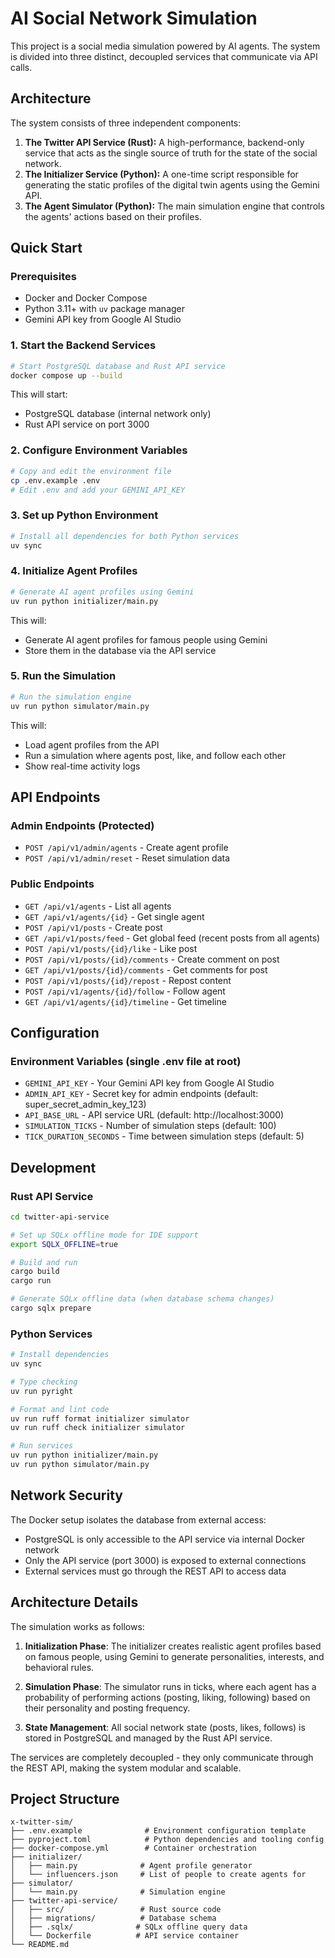 # AI Social Network Simulation

This project is a social media simulation powered by AI agents. The system is divided into three distinct, decoupled services that communicate via API calls.

## Architecture

The system consists of three independent components:

1. **The Twitter API Service (Rust):** A high-performance, backend-only service that acts as the single source of truth for the state of the social network.
2. **The Initializer Service (Python):** A one-time script responsible for generating the static profiles of the digital twin agents using the Gemini API.
3. **The Agent Simulator (Python):** The main simulation engine that controls the agents' actions based on their profiles.

## Quick Start

### Prerequisites

- Docker and Docker Compose
- Python 3.11+ with `uv` package manager
- Gemini API key from Google AI Studio

### 1. Start the Backend Services

```bash
# Start PostgreSQL database and Rust API service
docker compose up --build
```

This will start:
- PostgreSQL database (internal network only)
- Rust API service on port 3000

### 2. Configure Environment Variables

```bash
# Copy and edit the environment file
cp .env.example .env
# Edit .env and add your GEMINI_API_KEY
```

### 3. Set up Python Environment

```bash
# Install all dependencies for both Python services
uv sync
```

### 4. Initialize Agent Profiles

```bash
# Generate AI agent profiles using Gemini
uv run python initializer/main.py
```

This will:
- Generate AI agent profiles for famous people using Gemini
- Store them in the database via the API service

### 5. Run the Simulation

```bash
# Run the simulation engine
uv run python simulator/main.py
```

This will:
- Load agent profiles from the API
- Run a simulation where agents post, like, and follow each other
- Show real-time activity logs

## API Endpoints

### Admin Endpoints (Protected)
- `POST /api/v1/admin/agents` - Create agent profile
- `POST /api/v1/admin/reset` - Reset simulation data

### Public Endpoints
- `GET /api/v1/agents` - List all agents
- `GET /api/v1/agents/{id}` - Get single agent
- `POST /api/v1/posts` - Create post
- `GET /api/v1/posts/feed` - Get global feed (recent posts from all agents)
- `POST /api/v1/posts/{id}/like` - Like post
- `POST /api/v1/posts/{id}/comments` - Create comment on post
- `GET /api/v1/posts/{id}/comments` - Get comments for post
- `POST /api/v1/posts/{id}/repost` - Repost content
- `POST /api/v1/agents/{id}/follow` - Follow agent
- `GET /api/v1/agents/{id}/timeline` - Get timeline

## Configuration

### Environment Variables (single .env file at root)

- `GEMINI_API_KEY` - Your Gemini API key from Google AI Studio
- `ADMIN_API_KEY` - Secret key for admin endpoints (default: super_secret_admin_key_123)
- `API_BASE_URL` - API service URL (default: http://localhost:3000)
- `SIMULATION_TICKS` - Number of simulation steps (default: 100)
- `TICK_DURATION_SECONDS` - Time between simulation steps (default: 5)

## Development

### Rust API Service

```bash
cd twitter-api-service

# Set up SQLx offline mode for IDE support
export SQLX_OFFLINE=true

# Build and run
cargo build
cargo run

# Generate SQLx offline data (when database schema changes)
cargo sqlx prepare
```

### Python Services

```bash
# Install dependencies
uv sync

# Type checking
uv run pyright

# Format and lint code
uv run ruff format initializer simulator
uv run ruff check initializer simulator

# Run services
uv run python initializer/main.py
uv run python simulator/main.py
```

## Network Security

The Docker setup isolates the database from external access:
- PostgreSQL is only accessible to the API service via internal Docker network
- Only the API service (port 3000) is exposed to external connections
- External services must go through the REST API to access data

## Architecture Details

The simulation works as follows:

1. **Initialization Phase**: The initializer creates realistic agent profiles based on famous people, using Gemini to generate personalities, interests, and behavioral rules.

2. **Simulation Phase**: The simulator runs in ticks, where each agent has a probability of performing actions (posting, liking, following) based on their personality and posting frequency.

3. **State Management**: All social network state (posts, likes, follows) is stored in PostgreSQL and managed by the Rust API service.

The services are completely decoupled - they only communicate through the REST API, making the system modular and scalable.

## Project Structure

```
x-twitter-sim/
├── .env.example              # Environment configuration template
├── pyproject.toml            # Python dependencies and tooling config
├── docker-compose.yml        # Container orchestration
├── initializer/
│   ├── main.py              # Agent profile generator
│   └── influencers.json     # List of people to create agents for
├── simulator/
│   └── main.py              # Simulation engine
├── twitter-api-service/
│   ├── src/                 # Rust source code
│   ├── migrations/          # Database schema
│   ├── .sqlx/              # SQLx offline query data
│   └── Dockerfile          # API service container
└── README.md
```